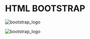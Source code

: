 # HTML BOOTSTRAP

![bootstrap_logo](Assets/png-clipart-bootstrap-full-logo-tech-companies.jpg)

![bootstrap_logo](Assets/png-transparent-html5-icon-•-html-social-network-icon.jpg)
